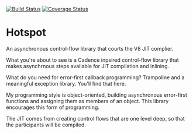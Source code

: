 [![Build Status](https://travis-ci.org/bigeasy/hotspot.svg)](https://travis-ci.org/bigeasy/hotspot) [![Coverage Status](https://coveralls.io/repos/bigeasy/hotspot/badge.svg?branch=master&service=github)](https://coveralls.io/github/bigeasy/hotspot?branch=master)

# Hotspot

An asynchronous control-flow library that courts the V8 JIT complier.

What you're about to see is a Cadence inpsired control-flow library that
makes asynchrnous steps available for JIT compilation and inlining.

What do you need for error-first callback programming? Trampoline and a
meaningful exception library. You'll find that here.

My programming style is object-oriented, building asynchronous error-first
functions and assigning them as members of an object. This library encourages
this form of programming.

The JIT comes from creating control flows that are one level deep, so that the
participants will be compiled.
